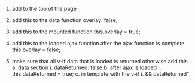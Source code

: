 1. add to the top of the page

<v-overlay :value="overlay">
    <v-progress-circular indeterminate size="64"></v-progress-circular>
</v-overlay>
        
2. add this to the data function
overlay: false,

3. add this to the mounted function
this.overlay = true;

4. add this to the loaded ajax function after the ajax function is complete
this.overlay = false;

5. make sure that all v-if data that is loaded is returned otherwise add this
a. data section
    i. dataReturned: false
b. after ajax is loaded
    i. this.dataReturned = true;
c. in template with the v-if
    i. && dataReturned"